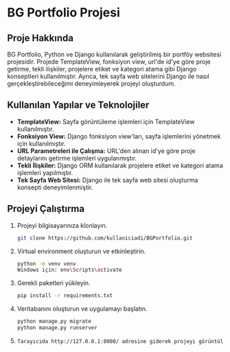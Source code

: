 # BG Portfolio Projesi

## Proje Hakkında

BG Portfolio, Python ve Django kullanılarak geliştirilmiş bir portföy websitesi projesidir. Projede TemplateView, fonksiyon view, url'de id'ye göre proje getirme, tekli ilişkiler, projelere etiket ve kategori atama gibi Django konseptleri kullanılmıştır. Ayrıca, tek sayfa web sitelerini Django ile nasıl gerçekleştirebileceğimi deneyimleyerek projeyi oluşturdum.

## Kullanılan Yapılar ve Teknolojiler

- **TemplateView:** Sayfa görüntüleme işlemleri için TemplateView kullanılmıştır.
- **Fonksiyon View:** Django fonksiyon view'ları, sayfa işlemlerini yönetmek için kullanılmıştır.
- **URL Parametreleri ile Çalışma:** URL'den alınan id'ye göre proje detaylarını getirme işlemleri uygulanmıştır.
- **Tekli İlişkiler:** Django ORM kullanılarak projelere etiket ve kategori atama işlemleri yapılmıştır.
- **Tek Sayfa Web Sitesi:** Django ile tek sayfa web sitesi oluşturma konsepti deneyimlenmiştir.

## Projeyi Çalıştırma

1. Projeyi bilgisayarınıza klonlayın.
   ```bash
   git clone https://github.com/kullaniciadi/BGPortfolio.git
   ```
2. Virtual environment oluşturun ve etkinleştirin.
   ```bash
   python -m venv venv
   Windows için: env\Scripts\activate
   ```
3. Gerekli paketleri yükleyin.
   ```bash
   pip install -r requirements.txt
   ```
4. Veritabanını oluşturun ve uygulamayı başlatın.
   ```bash
   python manage.py migrate
   python manage.py runserver
   ```
5. ```bash
   Tarayıcıda http://127.0.0.1:8000/ adresine giderek projeyi görüntüleyin.
   ```
